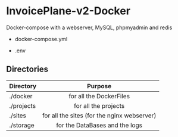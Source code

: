 # InvoicePlane-v2-Docker

Docker-compose with a webserver, MySQL, phpmyadmin and redis

- docker-compose.yml

- .env

## Directories

| Directory	|      Purpose   																											|
|----------	|:--------------------------------------------------------------:			|
| ./docker 	|  for all the DockerFiles 	|																				|
| ./projects|  for all the projects																								|
| ./sites 	|  for all the sites (for the nginx webserver)												|
| ./storage |  for the DataBases and the logs																			|